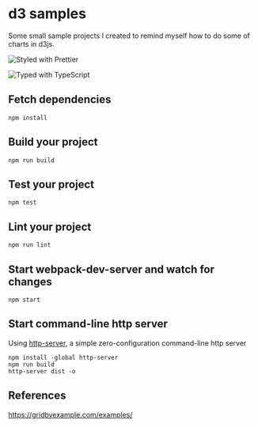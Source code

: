 # d3 samples

Some small sample projects I created to remind myself how to do some of charts in d3js.

![Styled with Prettier](https://img.shields.io/badge/styled_with-prettier-ff69b4.svg)

![Typed with TypeScript](https://flat.badgen.net/badge/icon/Typed?icon=typescript&label&labelColor=blue&color=555555)

## Fetch dependencies

```properties
npm install
```

## Build your project

```properties
npm run build
```

## Test your project

```properties
npm test
```

## Lint your project

```properties
npm run lint
```

## Start webpack-dev-server and watch for changes

```properties
npm start
```

## Start command-line http server

Using [http-server](https://www.npmjs.com/package/http-server), a simple zero-configuration command-line http server

```properties
npm install -global http-server
npm run build
http-server dist -o
```

## References

https://gridbyexample.com/examples/
